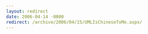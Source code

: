 ```yaml
---
layout: redirect
date: 2006-04-14 -0800
redirect: /archive/2006/04/15/UMLIsChineseToMe.aspx/
---
```

